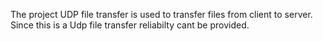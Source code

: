 The project UDP file transfer is used to transfer files from client to server. Since this is a Udp file transfer reliabilty cant be provided.
